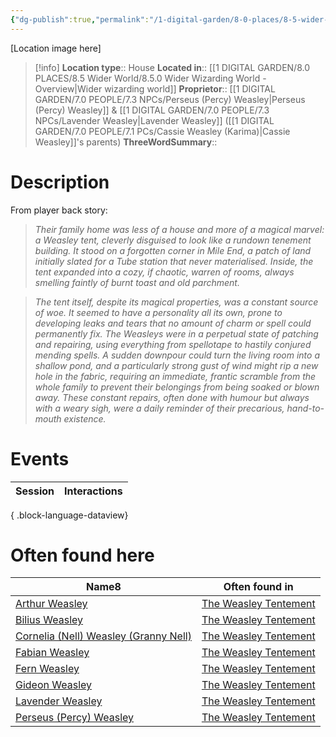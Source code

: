 ```yaml
---
{"dg-publish":true,"permalink":"/1-digital-garden/8-0-places/8-5-wider-world/8-5-2-london/8-5-2-01-the-weasley-tentement/","tags":["#place","wider-world","house"]}
---
```


[Location image here]
>[!info]
>**Location type**::  House
>**Located in**:: [[1 DIGITAL GARDEN/8.0 PLACES/8.5 Wider World/8.5.0 Wider Wizarding World - Overview\|Wider wizarding world]]
>**Proprietor**:: [[1 DIGITAL GARDEN/7.0 PEOPLE/7.3 NPCs/Perseus (Percy) Weasley\|Perseus (Percy) Weasley]] & [[1 DIGITAL GARDEN/7.0 PEOPLE/7.3 NPCs/Lavender Weasley\|Lavender Weasley]] ([[1 DIGITAL GARDEN/7.0 PEOPLE/7.1 PCs/Cassie Weasley (Karima)\|Cassie Weasley]]'s parents)
>**ThreeWordSummary**:: 

# Description

From player back story:
>_Their family home was less of a house and more of a magical marvel: a Weasley tent, cleverly disguised to look like a rundown tenement building. It stood on a forgotten corner in Mile End, a patch of land initially slated for a Tube station that never materialised. Inside, the tent expanded into a cozy, if chaotic, warren of rooms, always smelling faintly of burnt toast and old parchment._

>_The tent itself, despite its magical properties, was a constant source of woe. It seemed to have a personality all its own, prone to developing leaks and tears that no amount of charm or spell could permanently fix. The Weasleys were in a perpetual state of patching and repairing, using everything from spellotape to hastily conjured mending spells. A sudden downpour could turn the living room into a shallow pond, and a particularly strong gust of wind might rip a new hole in the fabric, requiring an immediate, frantic scramble from the whole family to prevent their belongings from being soaked or blown away. These constant repairs, often done with humour but always with a weary sigh, were a daily reminder of their precarious, hand-to-mouth existence._

# Events

| Session | Interactions |
| ------- | ------------ |

{ .block-language-dataview}

# Often found here

<div><table class="dataview table-view-table"><thead class="table-view-thead"><tr class="table-view-tr-header"><th class="table-view-th"><span>Name</span><span class="dataview small-text">8</span></th><th class="table-view-th"><span>Often found in</span></th></tr></thead><tbody class="table-view-tbody"><tr><td><span><a data-tooltip-position="top" aria-label="1 DIGITAL GARDEN/7.0 PEOPLE/7.3 NPCs/Arthur Weasley.md" data-href="1 DIGITAL GARDEN/7.0 PEOPLE/7.3 NPCs/Arthur Weasley.md" href="1 DIGITAL GARDEN/7.0 PEOPLE/7.3 NPCs/Arthur Weasley.md" class="internal-link" target="_blank" rel="noopener nofollow">Arthur Weasley</a></span></td><td><span><a data-tooltip-position="top" aria-label="1 DIGITAL GARDEN/8.0 PLACES/8.5 Wider World/8.5.2 London/8.5.2.01 The Weasley Tentement.md" data-href="1 DIGITAL GARDEN/8.0 PLACES/8.5 Wider World/8.5.2 London/8.5.2.01 The Weasley Tentement.md" href="1 DIGITAL GARDEN/8.0 PLACES/8.5 Wider World/8.5.2 London/8.5.2.01 The Weasley Tentement.md" class="internal-link" target="_blank" rel="noopener nofollow">The Weasley Tentement</a></span></td></tr><tr><td><span><a data-tooltip-position="top" aria-label="1 DIGITAL GARDEN/7.0 PEOPLE/7.3 NPCs/Bilius Weasley.md" data-href="1 DIGITAL GARDEN/7.0 PEOPLE/7.3 NPCs/Bilius Weasley.md" href="1 DIGITAL GARDEN/7.0 PEOPLE/7.3 NPCs/Bilius Weasley.md" class="internal-link" target="_blank" rel="noopener nofollow">Bilius Weasley</a></span></td><td><span><a data-tooltip-position="top" aria-label="1 DIGITAL GARDEN/8.0 PLACES/8.5 Wider World/8.5.2 London/8.5.2.01 The Weasley Tentement.md" data-href="1 DIGITAL GARDEN/8.0 PLACES/8.5 Wider World/8.5.2 London/8.5.2.01 The Weasley Tentement.md" href="1 DIGITAL GARDEN/8.0 PLACES/8.5 Wider World/8.5.2 London/8.5.2.01 The Weasley Tentement.md" class="internal-link" target="_blank" rel="noopener nofollow">The Weasley Tentement</a></span></td></tr><tr><td><span><a data-tooltip-position="top" aria-label="1 DIGITAL GARDEN/7.0 PEOPLE/7.3 NPCs/Cornelia (Nell) Weasley (Granny Nell).md" data-href="1 DIGITAL GARDEN/7.0 PEOPLE/7.3 NPCs/Cornelia (Nell) Weasley (Granny Nell).md" href="1 DIGITAL GARDEN/7.0 PEOPLE/7.3 NPCs/Cornelia (Nell) Weasley (Granny Nell).md" class="internal-link" target="_blank" rel="noopener nofollow">Cornelia (Nell) Weasley (Granny Nell)</a></span></td><td><span><a data-tooltip-position="top" aria-label="1 DIGITAL GARDEN/8.0 PLACES/8.5 Wider World/8.5.2 London/8.5.2.01 The Weasley Tentement.md" data-href="1 DIGITAL GARDEN/8.0 PLACES/8.5 Wider World/8.5.2 London/8.5.2.01 The Weasley Tentement.md" href="1 DIGITAL GARDEN/8.0 PLACES/8.5 Wider World/8.5.2 London/8.5.2.01 The Weasley Tentement.md" class="internal-link" target="_blank" rel="noopener nofollow">The Weasley Tentement</a></span></td></tr><tr><td><span><a data-tooltip-position="top" aria-label="1 DIGITAL GARDEN/7.0 PEOPLE/7.3 NPCs/Fabian Weasley.md" data-href="1 DIGITAL GARDEN/7.0 PEOPLE/7.3 NPCs/Fabian Weasley.md" href="1 DIGITAL GARDEN/7.0 PEOPLE/7.3 NPCs/Fabian Weasley.md" class="internal-link" target="_blank" rel="noopener nofollow">Fabian Weasley</a></span></td><td><span><a data-tooltip-position="top" aria-label="1 DIGITAL GARDEN/8.0 PLACES/8.5 Wider World/8.5.2 London/8.5.2.01 The Weasley Tentement.md" data-href="1 DIGITAL GARDEN/8.0 PLACES/8.5 Wider World/8.5.2 London/8.5.2.01 The Weasley Tentement.md" href="1 DIGITAL GARDEN/8.0 PLACES/8.5 Wider World/8.5.2 London/8.5.2.01 The Weasley Tentement.md" class="internal-link" target="_blank" rel="noopener nofollow">The Weasley Tentement</a></span></td></tr><tr><td><span><a data-tooltip-position="top" aria-label="1 DIGITAL GARDEN/7.0 PEOPLE/7.3 NPCs/Fern Weasley.md" data-href="1 DIGITAL GARDEN/7.0 PEOPLE/7.3 NPCs/Fern Weasley.md" href="1 DIGITAL GARDEN/7.0 PEOPLE/7.3 NPCs/Fern Weasley.md" class="internal-link" target="_blank" rel="noopener nofollow">Fern Weasley</a></span></td><td><span><a data-tooltip-position="top" aria-label="1 DIGITAL GARDEN/8.0 PLACES/8.5 Wider World/8.5.2 London/8.5.2.01 The Weasley Tentement.md" data-href="1 DIGITAL GARDEN/8.0 PLACES/8.5 Wider World/8.5.2 London/8.5.2.01 The Weasley Tentement.md" href="1 DIGITAL GARDEN/8.0 PLACES/8.5 Wider World/8.5.2 London/8.5.2.01 The Weasley Tentement.md" class="internal-link" target="_blank" rel="noopener nofollow">The Weasley Tentement</a></span></td></tr><tr><td><span><a data-tooltip-position="top" aria-label="1 DIGITAL GARDEN/7.0 PEOPLE/7.3 NPCs/Gideon Weasley.md" data-href="1 DIGITAL GARDEN/7.0 PEOPLE/7.3 NPCs/Gideon Weasley.md" href="1 DIGITAL GARDEN/7.0 PEOPLE/7.3 NPCs/Gideon Weasley.md" class="internal-link" target="_blank" rel="noopener nofollow">Gideon Weasley</a></span></td><td><span><a data-tooltip-position="top" aria-label="1 DIGITAL GARDEN/8.0 PLACES/8.5 Wider World/8.5.2 London/8.5.2.01 The Weasley Tentement.md" data-href="1 DIGITAL GARDEN/8.0 PLACES/8.5 Wider World/8.5.2 London/8.5.2.01 The Weasley Tentement.md" href="1 DIGITAL GARDEN/8.0 PLACES/8.5 Wider World/8.5.2 London/8.5.2.01 The Weasley Tentement.md" class="internal-link" target="_blank" rel="noopener nofollow">The Weasley Tentement</a></span></td></tr><tr><td><span><a data-tooltip-position="top" aria-label="1 DIGITAL GARDEN/7.0 PEOPLE/7.3 NPCs/Lavender Weasley.md" data-href="1 DIGITAL GARDEN/7.0 PEOPLE/7.3 NPCs/Lavender Weasley.md" href="1 DIGITAL GARDEN/7.0 PEOPLE/7.3 NPCs/Lavender Weasley.md" class="internal-link" target="_blank" rel="noopener nofollow">Lavender Weasley</a></span></td><td><span><a data-tooltip-position="top" aria-label="1 DIGITAL GARDEN/8.0 PLACES/8.5 Wider World/8.5.2 London/8.5.2.01 The Weasley Tentement.md" data-href="1 DIGITAL GARDEN/8.0 PLACES/8.5 Wider World/8.5.2 London/8.5.2.01 The Weasley Tentement.md" href="1 DIGITAL GARDEN/8.0 PLACES/8.5 Wider World/8.5.2 London/8.5.2.01 The Weasley Tentement.md" class="internal-link" target="_blank" rel="noopener nofollow">The Weasley Tentement</a></span></td></tr><tr><td><span><a data-tooltip-position="top" aria-label="1 DIGITAL GARDEN/7.0 PEOPLE/7.3 NPCs/Perseus (Percy) Weasley.md" data-href="1 DIGITAL GARDEN/7.0 PEOPLE/7.3 NPCs/Perseus (Percy) Weasley.md" href="1 DIGITAL GARDEN/7.0 PEOPLE/7.3 NPCs/Perseus (Percy) Weasley.md" class="internal-link" target="_blank" rel="noopener nofollow">Perseus (Percy) Weasley</a></span></td><td><span><a data-tooltip-position="top" aria-label="1 DIGITAL GARDEN/8.0 PLACES/8.5 Wider World/8.5.2 London/8.5.2.01 The Weasley Tentement.md" data-href="1 DIGITAL GARDEN/8.0 PLACES/8.5 Wider World/8.5.2 London/8.5.2.01 The Weasley Tentement.md" href="1 DIGITAL GARDEN/8.0 PLACES/8.5 Wider World/8.5.2 London/8.5.2.01 The Weasley Tentement.md" class="internal-link" target="_blank" rel="noopener nofollow">The Weasley Tentement</a></span></td></tr></tbody></table></div>
